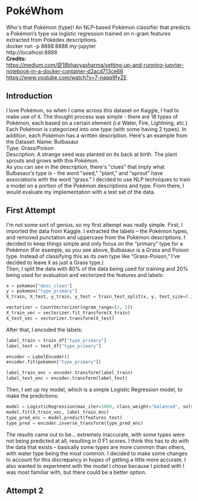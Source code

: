 # PokéWhom
Who's that Pokémon (type)! An NLP-based Pokémon classifier that predicts a Pokémon’s type via logistic regression trained on n-gram features extracted from Pokédex descriptions.<br>
docker run -p 8888:8888 my-jupyter <br>
http://localhost:8888 <br>
**Credits:**<br>
https://medium.com/@18bhavyasharma/setting-up-and-running-jupyter-notebook-in-a-docker-container-d2acd713ce66 <br>
https://www.youtube.com/watch?v=7-naqq9fvZE <br>

## Introduction <br>
I love Pokémon, so when I came across this dataset on Kaggle, I had to make use of it. The thought process was simple - there are 18 types of Pokémon, each based on a certain element (i.e Water, Fire, Lightning, etc.) Each Pokémon is categorized into one type (with some having 2 types). In addition, each Pokémon has a written description. Here's an example from the Dataset: 
Name: Bulbasaur <br>
Type: Grass/Poison <br>
Description: A strange seed was planted on its back at birth. The plant sprouts and grows with this Pokémon. <br>
As you can see in the description, there's "clues" that imply what Bulbasaur’s type is - the word "seed," "plant," and "sprout" have associations with the word "grass." I decided to use NLP techniques to train a model on a portion of the Pokémon descriptions and type. From there, I would evaluate my implementation with a test set of the data.  <br>

## First Attempt
I'm not some sort of genius, so my first attempt was really simple. First, I imported the data from Kaggle. I extracted the labels – the Pokémon types, and removed punctation and uppercase from the Pokémon descriptions. I decided to keep things simple and only focus on the “primary” type for a  Pokémon (For example, as you see above, Bulbasaur is a Grass and Poison type. Instead of classifying this as its own type like “Grass-Poison,” I’ve decided to leave it as just a Grass type.)
<br>
Then, I split the data with 80% of the data being used for training and 20% being used for evaluation and vectorized the features and labels:
<br>
```python
x = pokemon["desc_clean"]
y = pokemon["type_primary"]
X_train, X_test, y_train, y_test = train_test_split(x, y, test_size=0.2, random_state=4, stratify=y)

vectorizer = CountVectorizer(ngram_range=(1, 2))
X_train_vec = vectorizer.fit_transform(X_train)
X_test_vec = vectorizer.transform(X_test)
```

After that, I encoded the labels:

```python
label_train = train_df["type_primary"]
label_test = test_df["type_primary"]

encoder = LabelEncoder()
encoder.fit(pokemon["type_primary"])

label_train_enc = encoder.transform(label_train)
label_test_enc = encoder.transform(label_test)
```

Then, I set up my model, which is a simple Logistic Regression model, to make the predictions:

```python
model = LogisticRegression(max_iter=1000, class_weight="balanced", solver="liblinear")
model.fit(X_train_vec, label_train_enc)
type_pred_enc = model.predict(features_test)
type_pred = encoder.inverse_transform(type_pred_enc)
```

The results came out to be… extremely inaccurate, with some types were not being predicted at all, resulting in 0 F1 scores. I think this has to do with the data that exists – basically some types are more common than others, with water type being the most common. I decided to make some changes to account for this discrepancy in hopes of getting a little more accurate. I also wanted to experiment with the model I chose because I picked with I was most familiar with, but there could be a better option.<br>

## Attempt 2
